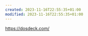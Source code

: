 ```yaml
---
created: 2023-11-16T22:55:35+01:00
modified: 2023-11-16T22:55:35+01:00
---
```


https://dosdeck.com/
